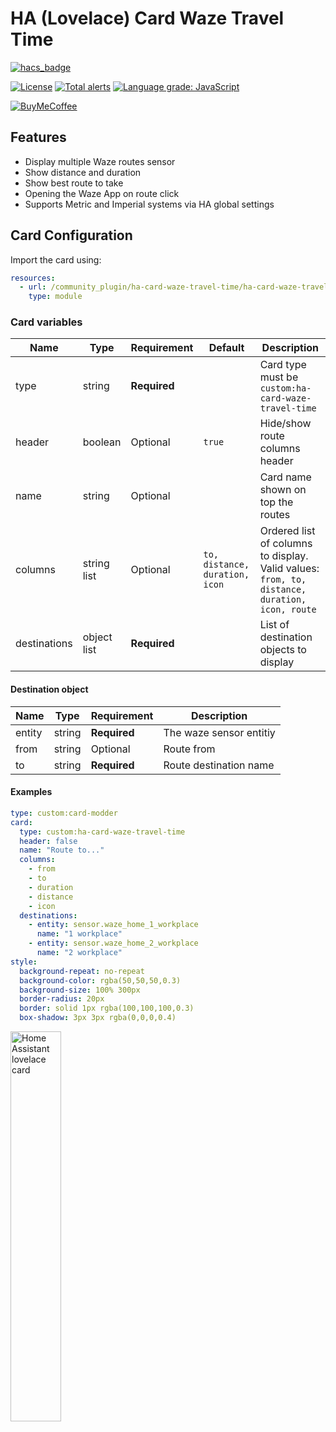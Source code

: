 # HA (Lovelace) Card Waze Travel Time

[![hacs_badge](https://img.shields.io/badge/HACS-Default-orange.svg)](https://github.com/custom-components/hacs)

[![License][license-shield]](LICENSE.md)
[![Total alerts](https://img.shields.io/lgtm/alerts/g/r-renato/hass-xiaomi-mi-flora-and-flower-care.svg?logo=lgtm&logoWidth=18)](https://lgtm.com/projects/g/r-renato/ha-card-waze-travel-time/alerts/)
[![Language grade: JavaScript](https://img.shields.io/lgtm/grade/javascript/g/r-renato/ha-card-waze-travel-time.svg?logo=lgtm&logoWidth=18)](https://lgtm.com/projects/g/r-renato/ha-card-waze-travel-time/context:javascript)

[![BuyMeCoffee][buymecoffeebadge]][buymecoffee]

## Features

* Display multiple Waze routes sensor
* Show distance and duration
* Show best route to take
* Opening the Waze App on route click
* Supports Metric and Imperial systems via HA global settings

## Card Configuration    

Import the card using:

```yaml
resources:
  - url: /community_plugin/ha-card-waze-travel-time/ha-card-waze-travel-time.js
    type: module
```
### Card variables

| **Name**     | **Type**      | **Requirement** | **Default**                       | **Description**                                                                               |
|--------------|---------------|-----------------|-----------------------------------|-----------------------------------------------------------------------------------------------|
| type         | string        | **Required**    |                                   | Card type must be `custom:ha-card-waze-travel-time`                                           |
| header       | boolean       | Optional        | `true`                            | Hide/show route columns header                                                                |
| name         | string        | Optional        |                                   | Card name shown on top the routes                                                             |
| columns      | string list   | Optional        | `to, distance, duration, icon`    | Ordered list of columns to display. Valid values: `from, to, distance, duration, icon, route` |
| destinations | object list   | **Required**    |                                   | List of destination objects to display                                                        |

#### Destination object    

| **Name** | **Type** | **Requirement** | **Description**         |
|----------|----------|-----------------|-------------------------|
| entity   | string   | **Required**    | The waze sensor entitiy |
| from     | string   | Optional        | Route from              |
| to       | string   | **Required**    | Route destination name  |

#### Examples

```yaml
type: custom:card-modder
card:
  type: custom:ha-card-waze-travel-time
  header: false
  name: "Route to..."
  columns:
    - from
    - to
    - duration
    - distance
    - icon
  destinations:
    - entity: sensor.waze_home_1_workplace
      name: "1 workplace"
    - entity: sensor.waze_home_2_workplace
      name: "2 workplace"
style:
  background-repeat: no-repeat
  background-color: rgba(50,50,50,0.3)
  background-size: 100% 300px
  border-radius: 20px
  border: solid 1px rgba(100,100,100,0.3)
  box-shadow: 3px 3px rgba(0,0,0,0.4)
```

<img src="https://gitlab.com/rrenato/ha-card-waze-travel-time/raw/master/.md.images/ha-card-waze-travel-time.png"  width="40%" height="40%" alt="Home Assistant lovelace card">

[license-shield]:https://img.shields.io/github/license/r-renato/hass-xiaomi-mi-flora-and-flower-care
[buymecoffee]: https://www.buymeacoffee.com/0D3WbkKrn
[buymecoffeebadge]: https://img.shields.io/badge/buy%20me%20a%20coffee-donate-yellow?style=for-the-badge
